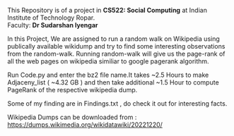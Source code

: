 This Repository is of a project in **CS522: Social Computing** at Indian Institute of Technology Ropar.  
Faculty: **Dr Sudarshan Iyengar**

In this Project, We are assigned to run a random walk on Wikipedia using publically available wikidump and try to find some 
interesting observations from the random-walk. Running random-walk will give us the page-rank of all the web pages on 
wikipedia similiar to google pagerank algorithm.

Run Code.py and enter the bz2 file name.It takes ~2.5 Hours to make Adjaceny_list ( ~4.32 GB ) and then take additional 
~1.5 Hour to compute PageRank of the respective wikipedia dump.

Some of my finding are in Findings.txt , do check it out for interesting facts.

Wikipedia Dumps can be downloaded from : https://dumps.wikimedia.org/wikidatawiki/20221220/

